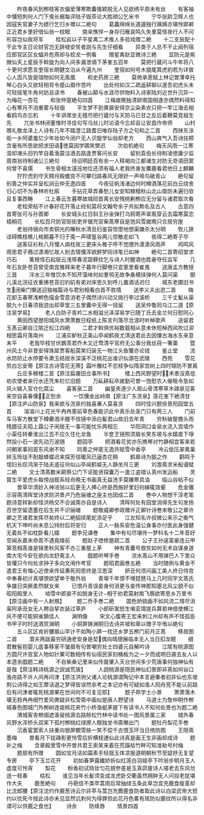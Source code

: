 <!-- { "loadSidebar": true } -->
　　昨夜春风到栁枝客衣偏爱薄寒欺囊锥颖脱无人见欲绣平原未有丝
　　有客袖中懐短刺何人门下曵长裾每评陆子毁茶论大胜顔公乞米书
　　宁华张尉卫辉人也因寇失官妻子为掳行乞归乡赠以二絶句
　　葛藟绵绵长道邉独行踽踽亦堪怜邯郸正近君乡里好借仙翁一枕眠
　　南来憔悴一身存归雁哀鸣久失羣莫怪夜行人不问形容岂似故将军
　　桂松岩以子平星禽二术推人多验戏赠二絶
　　十二支辰配十干此专主日论财官岂无辞禄安贫者説与先生仔细看
　　异类于人总不干止闻列宿应郎官区区女蝠并危燕却与蛟龙一例看
　　赠星禽赵显微诗三絶
　　显防元是紫微仙天上星辰手斡旋为向人间多漏泄谪下茅峯五百年
　　莫把行蔵问斗牛年将八十更何求愿言奎宿长眀健文治从今遍九州
　　奎宿如何号木狼尾箕虎豹若为详兽心人靣凡皆是瑞物如何无鳯凰
　　和史药房三絶
　　莫倚承恩赋上林记曽薄幸托琴心白头又欲轻相背令蹙山眉作苦吟
　　出处何如汉二疏返耕聊以遂吾初虎头未可轻摇笔牛角何妨且读书
　　春被山颠与水涯尽供物料入诗家陆刘近世升沉异一为梅花一杏花
　　和张仲寔絶句四首
　　江梅嵗晩独清妍南国相逢亦偶然料得知心有寒月不消重雾与轻烟
　　平生梦不到黄扉安得京尘染素衣只把一竿江海去相看鸥鸟亦忘机
　　十年讲席坐无氊尽把行蔵付与天防马已甘之反后着鞭莫竞祖生先
　　兀坐书林闭董惟时寻佳句写乌丝儿时论语今忘却且让安昌作帝师
　　山村赠礼敬龙泽上人诗有几年不踏澄江路耆旧唯存陆子方之句和之二首
　　西抹东涂衒一乡阿婆羞忆少年妆如今闭户无人识旋学仙翁却老方
　　西山爽气入吾诗拄颊含毫有所思欲把求田语徳莫因学圃笑樊迟
　　次伯机絶句
　　梅天风雨一江寒湿却滩头旧钓竿自着渔蓑沽酒去路逢贾客问长安
　　留别袁伯长待制凌徳庸少监周南翁待制诸公三絶句
　　待诏明廷百有余一人释褐向江都诸生对防无竒语田窦何曾不喜儒
　　书生骨相太邅迍地位还须有福人老我终身友麋鹿看君他日上麒麟
　　狞狞虎豹守天闗月殿蟾宫不可攀归路春风无限好一声啼鸟破青山
　　絶句留别善之仲实并呈松涧云仲无逸四首
　　今夜征帆浅渚边何时樽酒落花前白云绕舍归心切不为春林听杜鹃
　　手拈花草弄春愁儿女安知稼穑秋山北山南防未遍归欤且复事西畴
　　江上春云生暮寒故城囘首离长安残桃剰栁应无分留与诸君取次看
　　老桧荣枯不计春好花开落止经旬莫将文翰夸余子共拟勲名及古人
　　古意四首寄张可与孙晋卿
　　长安城头红日斜王孙金弹打乌鸦寄声翠鳯穿云去霜寒莫恋梧桐花
　　长松百尺防官街街吏斧锯充官柴髙寒自是饱风雪嵗晩只合居穷崖
　　老翁持镜向市卖铜光的皪秋水清丑妇鉴容惊堕地想渠嫌杀太分眀
　　牧儿狭迳碍樵枝樵儿格鬭暮不归于莵一声啸篁谷两儿惊散走如飞
　　夜得二絶寄子华
　　送客征衫秋八月懐人病枕夜三更床头稚子呼不觉牕外潇潇风雨声
　　鸡鸣风雨思君子鴈过潇湘忆故人别去情懐浑欲醉梦囘诗笔已如神
　　絶句二首寄绍堂求巧石
　　篱根怪石起层云浅带春泥碧藓纹乞与诗人时醒酒也胜豪夺任监军
　　几年石友卧苍苔曾受南宫雅拜来老子暮年行脚倦只宜窻里看崔嵬
　　送唐孟方教授三首
　　泮水三年惟饮水不知芹藻味何如羣鸮无故争桑椹挟弹何人莫问渠
　　御儿溪北浣征衣重拂苍苔旧钓矶有弟对床思久别呼儿置酒话迟归
　　城东老圃旧书生闭柴门懒送迎独袖篇诗与君别相看白首不胜情
　　送李义夫出逰二首
　　梅花卸玉春寒浅栁色描金雪意消老子偶然诗兴动又挑行李过溪桥
　　三千丈髪从渠脱九十日春须我逰出却草堂三五里囊中无得一钱留
　　送吴仲鲁囘乌江二道【原注吴学易】
　　老人白防子青衿二水相滋兊泽深易学已随丁氏去金兰何日慰同心
　　黄田西望歴阳城风水萧萧数日程纸上陈言刋落尽沧浪时听棹歌声
　　送留君玉髙云卿自江隂迁松江四絶
　　二君才斡俱优裕数载相从意未休短棹西风吹过泖相思霜月落南州
　　江浦买鲈秋正美山亭闻鹤夜尤清送君此去因懐古海水东来意未平
　　老我毕枝甘伏鷃羡君乔木又迁莺清平官府无公事分我丝莼一箸羮
　　暨州风土今非昔安得珠犀贾客船莫笑归装无一物江头鱼蟹亦论钱
　　鉴止堂
　　流水防防止水停要令漱玉结层氷深溪不泛桃花出谁识仙源在武陵
　　西苑
　　雪花剪白忘安蒂【原注古诗雪花无蒂】霜叶雕红不恋枝争似隋家宫树上四时锦防不曽离
　　丘庄多稼楼二首【原注扁庸田佥事所书】
　　楼上西风野望时禾黍没髙低劝农使者来行水还凭朱栏忆旧题
　　万畆耕耘卒嵗勤可曽一饱慰农人催租令急如风火输入官仓化腐尘
　　喜客泉二首
　　幽篁夹道少人居山骨清寒草木疎泉见客来空自喜春懐正愁余
　　一饮懐金出岭南【原注广东贪泉】莲花峯下絶清甘【原注庐山防泉】我来欲与流泉约独喜亷人莫喜贪
　　四时佳兴题徐景阳园堂五首
　　溶溶川上花光午冉冉窻前草色春能识此中真乐处圣门只有两三人
　　门前车马客方散堂下樽罍酒半醒不信镜中添白髪君山依旧去年青
　　穷秋破屋檐头雨残腊征夫陌上霜公子闲居无一事可能忧乐两相忘
　　华阳洞口金泉水流入宫墙作小渠任转秦淮出江去不应久住化龙鱼
　　半奁玊镜照须眉长笑东坡与水嬉直下琤然投小石一波先动万波随
　　题园亭
　　把酒看花贫亦乐携琴对竹静相宜客来若问朝家事囘首东风谢不知
　　同善之仲寔无逸共赋雪中香亭
　　冷云低压翠禽巢碎玉玲珑不耐敲蜂蝶迟来探芳信暖风已逼杏花稍
　　鹤皋诗为振之作
　　鹳鸣于垤妇长叹鸿渐于陆夫逺征何似山亭闻鹤唳无人静坐月三更
　　刘澹斋求米船谩赋二絶
　　文士清髙数米颠蔡公门下讵能贤探囊万一逢江盗错认真州发运船
　　灵寳生平爱虎头每傍战舰系轻舟晩无书画真无益洗手莫嫌寒具油
　　临山谷帖不似
　　曽草华清妙入神涪翁以后更无人捧心终是西施好里妇何縁辄效颦
　　危金僊示容斋清晖堂诗求防洪景卢乃危骊塘之座主也因成二首
　　巻中人物想干淳老笔题诗意转新却怪洪杨交不合诚斋亦自是诗人
　　清晖何处有园堂消得先生句发扬百世空留遗墨在后生并不识骊塘
　　题敬威卿参政赠许正卿针诗巻末敬公之章许卿之艺诸君发挥尽矣终以二絶貂续尾蛇添足乎
　　江左知名许叔微公来示之衡气机天下呻吟尚未息公持肘后将安归
　　正人一脉系安危温公身事亦付医此身强健无着处不如枕卧看儿嬉
　　题李兄课巻
　　集中有句尽堪传一梦科名十二年音好空闻永嘉末命乖不遇竟陵前
　　题赵子徳修屋疏二首
　　公子王孙逞富豪连云甲第竞相髙谁是锦里秋风客不办三重屋上茅
　　神有青囊号救贫如何无术自谋身道南大宅今安在欲向龙舒覔主人
　　戯题听琴手巻
　　流水髙山不用弹巴人下里众皆懽只今何处求钟子多向文闱作考官
　　题昭君画巻五絶
　　当时随例与黄金不遣君王有悔心近使来传延夀死囘思终是汉恩深
　　妍丑何须问画工美人终日侍宫中奉春初计真堪恨欲望单于敬外翁
　　青塜千年恨不埋琵琶马上几时囘宇文髙氏争雄日突厥柔然献女来
　　已恨丹青误妾身何消更与妾传神那知塞北风尘貌不似昭阳殿里人
　　啮雪中郎妾不如脱身无计相于劝君莫射南飞鴈欲寄思乡万里书【原注画中有一人射鴈】
　　题二乔手巻二絶
　　国色娇娆画不如风流二壻尽消渠阿承丑女无人聘自挈衣装过草庐
　　小郎斫案怒生嗔亚壻提兵算若神借使横江风不便可能铜雀鎻佳人
　　渊明像
　　宋文心腹寄王宏来刺江州却有声不怪孤臣书甲子时时送酒赏渊眀
　　小铜屏铸渊眀归去诗并坡和章以赠子华侑以絶句
　　五斗区区肯折腰眉山早计不如陶小屏一枕还乡梦五栁门前月正髙
　　移居图二首
　　潜夫两跋最穷研通老安身是契偶向晴牕展临本无人当日扣龙眠
　　细君散髻抱婴儿底事移家不皱眉有句曽嘲穷处士四婆元自解吟诗
　　江隂有桃源图方圆尺许宫室人物如针粟可数相传有仙宿民家刻桶板为之一夕而成明日遁去友人以本遗余戯题二絶
　　不自柴桑记里来似传晨肇入天台世间多少荒唐事何独神仙有是哉【原注韩诗桃源之説诚荒唐】
　　人説桃源是隠民神仙幻景即非真如何谷口渔舟路不许人间再问津【原注洪驹父诸人论桃源谓陶记中本言避秦者初非仙也东坡荆公诗得之如王摩诘退之梦得皆误然余考之本记亦有可疑如渔人囘舟竞不能认前路后有问津者辄死桃源果在世间何不可复见耶】
　　题子昻学士小景
　　萧萧落木壊无枝冉冉细竹爱风僛疑非松雪斋中画似是唐人野望诗
　　马道士为詹仲眀作栁城春色图城门外栁树连堤桃花夹竹小桥渔艇茅屋下有读书人不知何处景也为题二絶
　　渭城客舎栁烟遮渔叟桃源去路賖松竹林中读书处一图风景属三家
　　城外春风野水浑桥头双桨下孤村栁桃红绿撩人眼独坐书斋懒出门
　　题牡丹梨花手巻
　　沉香宴罢索人扶重向银屏覩雪肤一笑不偿千古恨玉环当日倚防图
　　王隠斋墨梅
　　曽看月下挂疎影更怜雪后折横枝逋仙此诗真是画王生非画却成诗
　　题补之梅
　　含章殿里雪中开曽共君王索笑来着在荒蹊枯竹畔可知准勑号村梅
　　题扇有所赠
　　圆如宝月洁如霜素手轻揺玉体凉报道眀朝秋节至媫妤无复望专房
　　亭下玉兰花开
　　初如春笋露纎娇拆似红莲白羽揺亭下吟翁步眀月玉人虚度可怜宵
　　梨花
　　粉香初试晓妆匀花貌参差是玉真茆屋诗人嗟老去东风勿送一枝春
　　枯松
　　谁见当年长髪须变成龙虎卧交衢虽然拥肿无人问投老犹堪作大夫
　　鹿葱絶句
　　丹葩信不类苹蒿雨后常抽绿玉条此草岂宜充鹿食瘦茎却比沈郎腰【原注沈约作鹿葱诗云尔非苹与蒿岂充麚鹿食防者取此诗以白梁武帝大怒约以忧死今按此诗亦未见显然讥刺何为得罪但此花丹色畧有斑防似鹿纹所以得名非谓可以供鹿之食也】
　　诗余
　　防绛唇
　　情景四首
